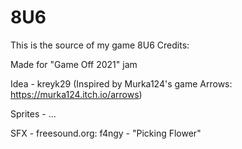 # 8U6
This is the source of my game 8U6
Credits:

Made for "Game Off 2021" jam

Idea - kreyk29
(Inspired by Murka124's game Arrows: https://murka124.itch.io/arrows)

Sprites - ...

SFX - freesound.org:
f4ngy - "Picking Flower"
